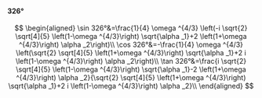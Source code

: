 #### 326°

$$
\begin{aligned}
\sin 326°&=\frac{1}{4} \omega ^{4/3} \left(-i \sqrt{2} \sqrt[4]{5} \left(1-\omega ^{4/3}\right) \sqrt{\alpha _1}+2 \left(1+\omega ^{4/3}\right) \alpha _2\right)\\
\cos 326°&=-\frac{1}{4} \omega ^{4/3} \left(\sqrt{2} \sqrt[4]{5} \left(1+\omega ^{4/3}\right) \sqrt{\alpha _1}+2 i \left(1-\omega ^{4/3}\right) \alpha _2\right)\\
\tan 326°&=\frac{i \sqrt{2} \sqrt[4]{5} \left(1-\omega ^{4/3}\right) \sqrt{\alpha _1}-2 \left(1+\omega ^{4/3}\right) \alpha _2}{\sqrt{2} \sqrt[4]{5} \left(1+\omega
^{4/3}\right) \sqrt{\alpha _1}+2 i \left(1-\omega ^{4/3}\right) \alpha _2}\\
\end{aligned}
$$

